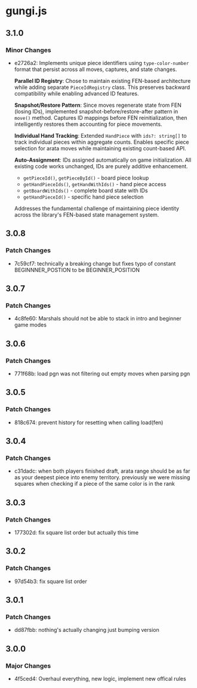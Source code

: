 # gungi.js

## 3.1.0

### Minor Changes

- e2726a2: Implements unique piece identifiers using `type-color-number` format
  that persist across all moves, captures, and state changes.

  **Parallel ID Registry**: Chose to maintain existing FEN-based
  architecture while adding separate `PieceIdRegistry` class. This
  preserves backward compatibility while enabling advanced ID features.

  **Snapshot/Restore Pattern**: Since moves regenerate state from FEN
  (losing IDs), implemented snapshot-before/restore-after pattern in
  `move()` method. Captures ID mappings before FEN reinitialization,
  then intelligently restores them accounting for piece movements.

  **Individual Hand Tracking**: Extended `HandPiece` with `ids?: string[]`
  to track individual pieces within aggregate counts. Enables specific
  piece selection for arata moves while maintaining existing count-based API.

  **Auto-Assignment**: IDs assigned automatically on game initialization.
  All existing code works unchanged, IDs are purely additive enhancement.

  - `getPieceId()`, `getPieceById()` - board piece lookup
  - `getHandPieceIds()`, `getHandWithIds()` - hand piece access
  - `getBoardWithIds()` - complete board state with IDs
  - `getHandPieceId()` - specific hand piece selection

  Addresses the fundamental challenge of maintaining piece identity
  across the library's FEN-based state management system.

## 3.0.8

### Patch Changes

- 7c59cf7: technically a breaking change but fixes typo of constant BEGINNNER_POSTION to be BEGINNER_POSITION

## 3.0.7

### Patch Changes

- 4c8fe60: Marshals should not be able to stack in intro and beginner game modes

## 3.0.6

### Patch Changes

- 771f68b: load pgn was not filtering out empty moves when parsing pgn

## 3.0.5

### Patch Changes

- 818c674: prevent history for resetting when calling load(fen)

## 3.0.4

### Patch Changes

- c31dadc: when both players finished draft, arata range should be as far as your deepest piece into enemy territory. previously we were missing squares when checking if a piece of the same color is in the rank

## 3.0.3

### Patch Changes

- 177302d: fix square list order but actually this time

## 3.0.2

### Patch Changes

- 97d54b3: fix square list order

## 3.0.1

### Patch Changes

- dd87fbb: nothing's actually changing just bumping version

## 3.0.0

### Major Changes

- 4f5ced4: Overhaul everything, new logic, implement new offical rules
